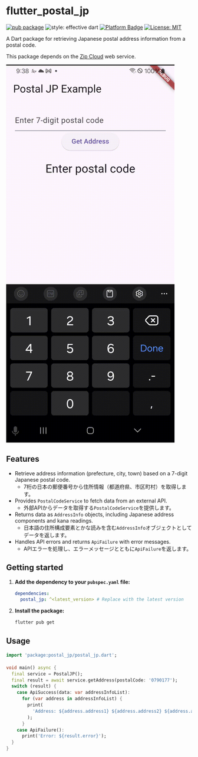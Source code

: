 <!--
This README describes the package. If you publish this package to pub.dev,
this README's contents appear on the landing page for your package.

For information about how to write a good package README, see the guide for
[writing package pages](https://dart.dev/tools/pub/writing-package-pages).

For general information about developing packages, see the Dart guide for
[creating packages](https://dart.dev/guides/libraries/create-packages)
and the Flutter guide for
[developing packages and plugins](https://flutter.dev/to/develop-packages).
-->

# flutter_postal_jp

[![pub package](https://img.shields.io/pub/v/flutter_postal_jp.svg)](https://pub.dev/packages/flutter_postal_jp)
![style: effective dart](https://img.shields.io/badge/style-effective_dart-40c4ff.svg)
[![Platform Badge](https://img.shields.io/badge/platform-android%20|%20ios%20-green.svg)](https://pub.dev/packages/flutter_postal_jp)
[![License: MIT](https://img.shields.io/badge/License-MIT-yellow.svg)](https://opensource.org/licenses/MIT)

A Dart package for retrieving Japanese postal address information from a postal code. 

This package depends on the [Zip Cloud](https://zipcloud.ibsnet.co.jp/) web service.

![demo!](https://raw.githubusercontent.com/satoyan/flutter_postal_jp/refs/heads/master/example/example.gif)

## Features

- Retrieve address information (prefecture, city, town) based on a 7-digit Japanese postal code.
    - 7桁の日本の郵便番号から住所情報（都道府県、市区町村）を取得します。
- Provides `PostalCodeService` to fetch data from an external API.
    - 外部APIからデータを取得する`PostalCodeService`を提供します。
- Returns data as `AddressInfo` objects, including Japanese address components and kana readings.
    - 日本語の住所構成要素とかな読みを含む`AddressInfo`オブジェクトとしてデータを返します。
- Handles API errors and returns `ApiFailure` with error messages.
    - APIエラーを処理し、エラーメッセージとともに`ApiFailure`を返します。


## Getting started

1.  **Add the dependency to your `pubspec.yaml` file:**

    ```yaml
    dependencies:
      postal_jp: ^<latest_version> # Replace with the latest version
    ```

2.  **Install the package:**

    ```bash
    flutter pub get
    ```

## Usage

```dart
import 'package:postal_jp/postal_jp.dart';

void main() async {
  final service = PostalJP();
  final result = await service.getAddress(postalCode: '0790177');
  switch (result) {
    case ApiSuccess(data: var addressInfoList):
      for (var address in addressInfoList) {
        print(
          'Address: ${address.address1} ${address.address2} ${address.address3}',
        );
      }
    case ApiFailure():
      print('Error: ${result.error}');
  }
}
```

